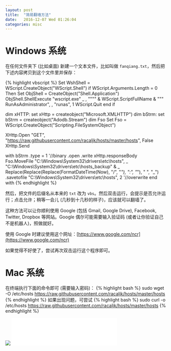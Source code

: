 ```yaml
---
layout: post
title:  "简易翻墙方法"
date:   2016-12-07 Wed 01:26:04
categories: misc
---
```


# Windows 系统

在任何文件夹下 (比如桌面) 新建一个文本文件，比如叫做 `fanqiang.txt`，然后把下述内容拷贝到这个文件里并保存：

{% highlight vbscript %}
Set WshShell = WScript.CreateObject("WScript.Shell")
if WScript.Arguments.Length = 0 Then
    Set ObjShell = CreateObject("Shell.Application")
    ObjShell.ShellExecute "wscript.exe" _
      , """" & WScript.ScriptFullName & """ RunAsAdministrator", , "runas", 1
    WScript.Quit
end if


dim xHTTP: set xHttp = createobject("Microsoft.XMLHTTP")
dim bStrm: set bStrm = createobject("Adodb.Stream")
dim Fso
Set Fso = WScript.CreateObject("Scripting.FileSystemObject")

XHttp.Open "GET", "https://raw.githubusercontent.com/racaljk/hosts/master/hosts", False
XHttp.Send

with bStrm
    .type = 1 '//binary
    .open
    .write xHttp.responseBody
    Fso.MoveFile "C:\Windows\System32\drivers\etc\hosts", _
        "C:\Windows\System32\drivers\etc\hosts_backup" & _
        Replace(Replace(Replace(FormatDateTime(Now), "/", "_"), ":", "_"), " ", "_")
    .savetofile "C:\Windows\System32\drivers\etc\hosts", 2 '//overwrite
end with
{% endhighlight %}

然后，把文件的后缀名从本来的 `txt` 改为 `vbs`。然后双击运行，会提示是否允许运行；点击允许；稍等一会儿 (几秒到十几秒的样子)，应该就可以翻墙了。

这种方法可以让你顺利使用 Google (包括 Gmail, Google Drive), Facebook, Twitter, Dropbox 等网站。Google 偶尔可能需要输入验证码 (或者让你验证自己不是机器人)，照做就好。

使用 Google 时建议使用这个网址：[https://www.google.com/ncr](https://www.google.com/ncr)

如果觉得不好使了，尝试再次双击运行这个程序即可。

# Mac 系统

在终端执行下面的命令即可 (需要输入密码)：
{% highlight bash %}
sudo wget -O /etc/hosts https://raw.githubusercontent.com/racaljk/hosts/master/hosts
{% endhighlight %}
如果出现问题，可尝试
{% highlight bash %}
sudo curl -o /etc/hosts https://raw.githubusercontent.com/racaljk/hosts/master/hosts
{% endhighlight %}

<img src="{{ site.url }}/pictures/2016-12-07-ladder.jpg" id="Ladder">
<iframe frameborder="no" border="0" marginwidth="0" marginheight="0" width="330" height="86" src="//music.163.com/outchain/player?type=2&id=447079351&auto=1&height=66"></iframe>
